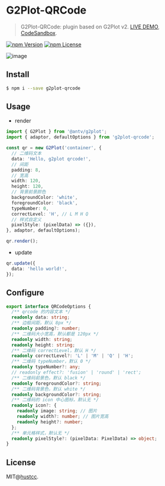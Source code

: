 # G2Plot-QRCode

> G2Plot-QRCode: plugin based on G2Plot v2. [LIVE DEMO](https://git.hust.cc/G2Plot-QRCode/), [CodeSandbox](https://codesandbox.io/s/g2plot-qrcode-sf6rv).

[![npm Version](https://img.shields.io/npm/v/g2plot-qrcode.svg)](https://www.npmjs.com/package/g2plot-qrcode)
[![npm License](https://img.shields.io/npm/l/g2plot-qrcode.svg)](https://www.npmjs.com/package/g2plot-qrcode)


![image](https://user-images.githubusercontent.com/7856674/103057591-e0b3d100-45da-11eb-8806-9c654bb84615.png)


## Install

```bash
$ npm i --save g2plot-qrcode
```


## Usage

 - render

```ts
import { G2Plot } from '@antv/g2plot';
import { adaptor, defaultOptions } from 'g2plot-qrcode';

const qr = new G2Plot('container', {
  // 二维码文本
  data: 'Hello, g2plot qrcode!',
  // 间距
  padding: 8,
  // 宽高
  width: 120,
  height: 120,
  // 背景前景颜色
  backgroundColor: 'white',
  foregroundColor: 'black',
  typeNumber: 0,
  correctLevel: 'H', // L M H Q
  // 样式自定义
  pixelStyle: (pixelData) => ({}),
}, adaptor, defaultOptions);

qr.render();
```

 - update

```ts
qr.update({
  data: 'hello world!',
});
```

## Configure

```ts
export interface QRCodeOptions {
  /** qrcode 的内容文本 */
  readonly data: string;
  /** 边框间距，默认 8px */
  readonly padding?: number;
  /** 二维码大小宽高，默认都是 120px */
  readonly width: string;
  readonly height: string;
  /** 二维码 correctLevel，默认 H */
  readonly correctLevel?: 'L' | 'M' | 'Q' | 'H';
  /** 二维码 typeNumber，默认 0 */
  readonly typeNumber?: any;
  // readonly effect?: 'fusion' | 'round' | 'rect';
  /** 二维码前景色，默认 black */
  readonly foregroundColor?: string;
  /** 二维码背景色，默认 white */
  readonly backgroundColor?: string;
  /** 二维码的 icon 中心图标，默认无 */
  readonly icon?: {
    readonly image: string; // 图片
    readonly width?: number; // 图片宽高
    readonly height?: number;
  };
  /** 单元格样式，默认无 */
  readonly pixelStyle?: (pixelData: PixelData) => object;
}
```


## License

MIT@[hustcc](https://github.com/hustcc).
